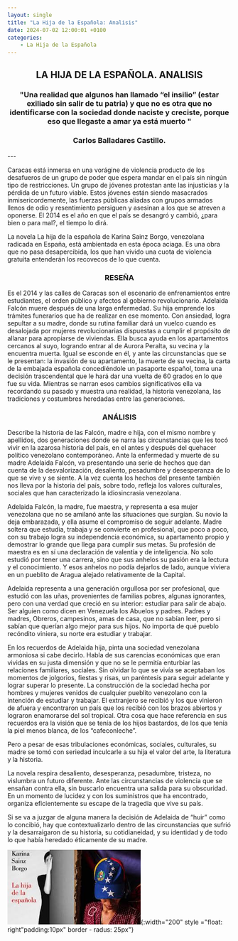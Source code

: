 ```yaml
---
layout: single
title: "La Hija de la Española: Analisis"
date: 2024-07-02 12:00:01 +0100
categories: 
    - La Hija de la Española
---
```

<center><h2>LA HIJA DE LA ESPAÑOLA. ANALISIS</h2></center>




<center><h3>"Una realidad que algunos han llamado “el insilio” 
(estar exiliado sin salir de tu patria) y que no es otra 
que no identificarse con la sociedad donde naciste 
y creciste, porque eso que llegaste a amar ya está muerto
"</h3> </center>
<center><h3>Carlos Balladares Castillo.</h3></center>
---

Caracas está inmersa en una vorágine de violencia producto de los 
desafueros de un grupo de poder que espera mandar en el país sin ningún tipo de restricciones. Un grupo de jóvenes protestan ante las injusticias y la pérdida de un futuro viable.  Estos jóvenes están siendo masacrados 
inmisericordemente, las fuerzas públicas aliadas con grupos armados 
llenos de odio y resentimiento persiguen y asesinan a los que se atreven a oponerse.  El 2014 es el año en que el país se desangró y cambió, 
¿para bien o para mal?, el tiempo lo dirá. 


La novela La hija de la española de Karina Sainz Borgo, venezolana 
radicada en España, está ambientada en esta época aciaga. Es una obra que no pasa desapercibida, los que han vivido una 
cuota de violencia gratuita entenderán los recovecos de lo que 
cuenta. 


<center><H3>RESEÑA</H3> </center>


Es el 2014 y las calles de Caracas son el escenario de 
enfrenamientos entre estudiantes, el  orden público y afectos al gobierno revolucionario. Adelaida Falcón muere después de una 
larga enfermedad. Su hija emprende los trámites funerarios que ha de 
realizar en ese momento. Con ansiedad, logra sepultar a su madre, donde su rutina familiar dará un vuelco cuando es 
desalojada por mujeres revolucionarias dispuestas a cumplir el 
propósito de allanar para apropiarse de viviendas.  Ella busca ayuda en los apartamentos cercanos al suyo, logrando entrar 
al de Aurora Peralta, su vecina y la encuentra muerta. Igual se 
esconde en él, y ante las circunstancias que se le presentan: la invasión de su apartamento, la muerte de su vecina, la 
carta de la embajada española concediéndole un pasaporte español, 
toma una decisión trascendental que le hará dar una vuelta de 60 grados en lo que fue su vida. Mientras se narran 
esos cambios significativos ella va recordando su pasado y muestra 
una realidad, la historia venezolana, las tradiciones y costumbres heredadas entre las generaciones.

<center><H3>ANÁLISIS</H3></center>

Describe la historia de las Falcón, madre e hija, con el mismo 
nombre y apellidos, dos generaciones donde se narra las circunstancias que les tocó vivir en la azarosa historia del 
país, en el antes y después del quehacer político venezolano 
contemporáneo. Ante la enfermedad y 
muerte de su madre Adelaida Falcón, va presentando una serie de 
hechos que dan cuenta de la 
desvalorización,  desaliento,  pesadumbre y  desesperanza de lo que 
se vive y se siente. A la 
vez cuenta los hechos del presente también nos lleva por la historia 
del país, sobre todo, 
refleja los valores culturales, sociales que han caracterizado la 
idiosincrasia venezolana. 


Adelaida Falcón, la madre, fue maestra, y representa a esa mujer 
venezolana que no se amilanó 
ante las situaciones que surgían. Su novio la deja embarazada, y 
ella asume el compromiso de 
seguir adelante. Madre soltera que estudia, trabaja y se convierte 
en profesional, que poco a 
poco, con su trabajo logra su independencia económica, su 
apartamento propio y demostrar lo 
grande que llega para cumplir sus metas. Su profesión de maestra es 
en sí una declaración de 
valentía y de inteligencia. No solo estudió por tener una carrera, 
sino que sus anhelos su 
pasión era la lectura y el conocimiento. Y esos anhelos no podía 
dejarlos de lado, aunque 
viviera en un pueblito de Aragua alejado relativamente de la 
Capital. 


Adelaida representa a una generación orgullosa por ser profesional, 
que estudió con las uñas, 
provenientes de familias pobres, algunas ignorantes, pero con una 
verdad que creció en su 
interior: estudiar para salir de abajo. Ser alguien como dicen en 
Venezuela los Abuelos y 
padres. Padres y madres, Obreros, campesinos, amas de casa, que no 
sabían leer, pero si sabían 
que querían algo mejor para sus hijos. No importa de qué pueblo 
recóndito viniera, su norte era 
estudiar y trabajar.


En los recuerdos de Adelaida hija, pinta una sociedad venezolana 
armoniosa si cabe decirlo. 
Habla de sus carencias económicas que eran vividas en su justa 
dimensión y que no se le permitía 
enturbiar las relaciones familiares, sociales. Sin olvidar lo que se 
vivía se aceptaban los 
momentos de jolgorios, fiestas y risas, un paréntesis para seguir 
adelante y lograr superar lo 
presente. La construcción de la sociedad hecha por hombres y mujeres 
venidos de cualquier 
pueblito venezolano con la intención de estudiar y trabajar. El 
extranjero se recibió y los que 
vinieron de afuera y encontraron un país que los recibió con los 
brazos abiertos y lograron 
enamorarse del sol tropical. Otra cosa que hace referencia en sus 
recuerdos era la visión que se 
tenía de los hijos bastardos, de los que tenía la piel menos blanca, 
de los “cafeconleche”. 


Pero a pesar de esas tribulaciones económicas,  sociales, 
culturales, su madre se tomó con 
seriedad inculcarle a su hija el valor del arte, la literatura y  la 
historia. 


La novela respira desaliento, desesperanza, pesadumbre, tristeza, no 
vislumbra un futuro 
diferente. Ante las circunstancias de violencia que se ensañan 
contra ella, sin buscarlo 
encuentra una salida para su obscuridad. En un momento de lucidez y 
con los suministros que ha 
encontrado, organiza eficientemente su escape de la tragedia que 
vive su país.


Si se va a juzgar de alguna manera la decisión de Adelaida de “huir” 
como lo concibió, hay que 
contextualizarlo dentro de las circunstancias que sufrió y la 
desarraigaron de su historia, su 
cotidianeidad, y  su identidad y de todo lo que había heredado 
éticamente de su madre.

![LA HIJA DE LA ESPAÑOLA](</assets/img/caratula de la hija.jpeg>){:width="200" style ="float: right"padding:10px" border - radus: 25px"}



